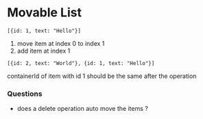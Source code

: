 # Movable List

`[{id: 1, text: "Hello"}]`

1. move item at index 0 to index 1 
2. add item at index 1 

`[{id: 2, text: "World"}, {id: 1, text: "Hello"}]`

containerId of item with id 1 should be the same after the operation


### Questions
- does a delete operation auto move the items ?



